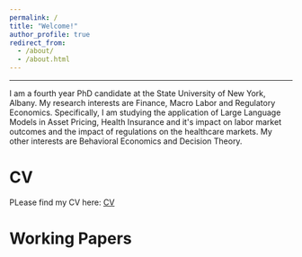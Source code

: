 ```yaml
---
permalink: /
title: "Welcome!"
author_profile: true
redirect_from: 
  - /about/
  - /about.html
---
```

---




I am a fourth year PhD candidate at the State University of New York, Albany. 
My research interests are Finance, Macro Labor and Regulatory Economics. Specifically, I am studying the application of Large Language Models in Asset Pricing, Health Insurance and it's impact on labor market outcomes and the impact of regulations on the healthcare markets. My other interests are Behavioral Economics and Decision Theory. 

CV
======
PLease find my CV here: [CV]([https://github.com/academicpages/academicpages.github.io](https://www.dropbox.com/preview/Piyush_A_CV.pdf?context=content_suggestions&role=personal)) 


Working Papers
======





